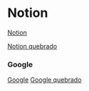 # Notion
[Notion](https://www.notion.so/79374129773e4ed5ad09f71a453573e6?v=a324ccd5a2334c3287c6ebd1324ccdc1&p=b25cbb2ff24f44aca3c482d6a289d56f&pm=s)

[Notion quebrado](https://www.otion.so/79374129773e4ed5ad09f71a453573e6?v=a324ccd5a2334c3287c6ebd1324ccdc1&p=b25cbb2ff24f44aca3c482d6a289d56f&pm=s)


### Google
[Google](https://www.google.com)
[Google quebrado](https://www.google.com/5f5d5fd3)

